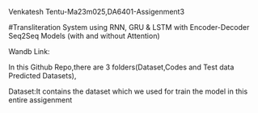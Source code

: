 Venkatesh Tentu-Ma23m025,DA6401-Assigenment3

#Transliteration System using RNN, GRU & LSTM with Encoder-Decoder Seq2Seq Models (with and without Attention)

Wandb Link:

In this Github Repo,there are 3 folders(Dataset,Codes and Test data Predicted Datasets),

Dataset:It contains the dataset which we used for train the model in this entire assigenment 
